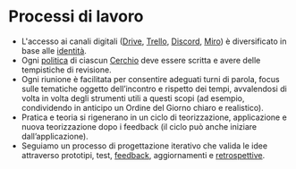 # Processi di lavoro

* L'accesso ai canali digitali ([Drive](../partecipazione/ambienti-digitali/drive.md), [Trello](../partecipazione/ambienti-digitali/trello.md), [Discord](../partecipazione/ambienti-digitali/discord.md), [Miro](../partecipazione/ambienti-digitali/miro.md)) è diversificato in base alle [identità](../le-identita/le-identita/).
* Ogni [politica](../glossario/politiche-accordi.md) di ciascun [Cerchio](../sistema-organizzativo/cerchi-annidati.md) deve essere scritta e avere delle tempistiche di revisione.
* Ogni riunione è facilitata per consentire adeguati turni di parola, focus sulle tematiche oggetto dell’incontro e rispetto dei tempi, avvalendosi di volta in volta degli strumenti utili a questi scopi (ad esempio, condividendo in anticipo un Ordine del Giorno chiaro e realistico).
* Pratica e teoria si rigenerano in un ciclo di teorizzazione, applicazione e nuova teorizzazione dopo i feedback (il ciclo può anche iniziare dall’applicazione).
* Seguiamo un processo di progettazione iterativo che valida le idee attraverso prototipi, test, [feedback](../glossario/feedback-e-feedforward.md), aggiornamenti e [retrospettive](../partecipazione/ritualita-interne.md).
